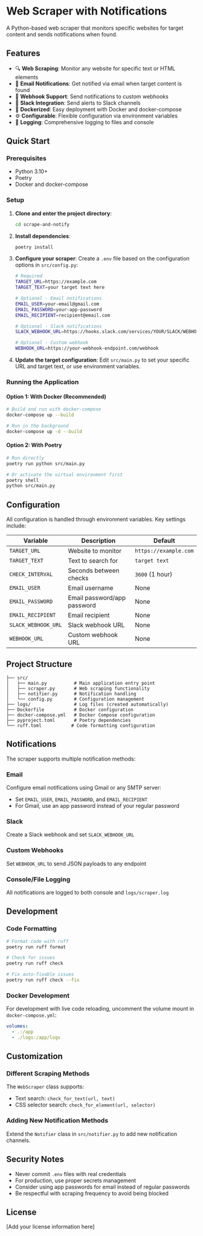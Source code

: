 # Web Scraper with Notifications

A Python-based web scraper that monitors specific websites for target content and sends notifications when found.

## Features

- 🔍 **Web Scraping**: Monitor any website for specific text or HTML elements
- 📧 **Email Notifications**: Get notified via email when target content is found
- 🔗 **Webhook Support**: Send notifications to custom webhooks
- 💬 **Slack Integration**: Send alerts to Slack channels
- 🐳 **Dockerized**: Easy deployment with Docker and docker-compose
- ⚙️ **Configurable**: Flexible configuration via environment variables
- 📝 **Logging**: Comprehensive logging to files and console

## Quick Start

### Prerequisites

- Python 3.10+
- Poetry
- Docker and docker-compose

### Setup

1. **Clone and enter the project directory**:
   ```bash
   cd scrape-and-notify
   ```

2. **Install dependencies**:
   ```bash
   poetry install
   ```

3. **Configure your scraper**:
   Create a `.env` file based on the configuration options in `src/config.py`:
   ```bash
   # Required
   TARGET_URL=https://example.com
   TARGET_TEXT=your target text here
   
   # Optional - Email notifications
   EMAIL_USER=your-email@gmail.com
   EMAIL_PASSWORD=your-app-password
   EMAIL_RECIPIENT=recipient@email.com
   
   # Optional - Slack notifications
   SLACK_WEBHOOK_URL=https://hooks.slack.com/services/YOUR/SLACK/WEBHOOK
   
   # Optional - Custom webhook
   WEBHOOK_URL=https://your-webhook-endpoint.com/webhook
   ```

4. **Update the target configuration**:
   Edit `src/main.py` to set your specific URL and target text, or use environment variables.

### Running the Application

#### Option 1: With Docker (Recommended)

```bash
# Build and run with docker-compose
docker-compose up --build

# Run in the background
docker-compose up -d --build
```

#### Option 2: With Poetry

```bash
# Run directly
poetry run python src/main.py

# Or activate the virtual environment first
poetry shell
python src/main.py
```

## Configuration

All configuration is handled through environment variables. Key settings include:

| Variable | Description | Default |
|----------|-------------|---------|
| `TARGET_URL` | Website to monitor | `https://example.com` |
| `TARGET_TEXT` | Text to search for | `target text` |
| `CHECK_INTERVAL` | Seconds between checks | `3600` (1 hour) |
| `EMAIL_USER` | Email username | None |
| `EMAIL_PASSWORD` | Email password/app password | None |
| `EMAIL_RECIPIENT` | Email recipient | None |
| `SLACK_WEBHOOK_URL` | Slack webhook URL | None |
| `WEBHOOK_URL` | Custom webhook URL | None |

## Project Structure

```
├── src/
│   ├── main.py          # Main application entry point
│   ├── scraper.py       # Web scraping functionality
│   ├── notifier.py      # Notification handling
│   └── config.py        # Configuration management
├── logs/                # Log files (created automatically)
├── Dockerfile           # Docker configuration
├── docker-compose.yml   # Docker Compose configuration
├── pyproject.toml       # Poetry dependencies
└── ruff.toml           # Code formatting configuration
```

## Notifications

The scraper supports multiple notification methods:

### Email
Configure email notifications using Gmail or any SMTP server:
- Set `EMAIL_USER`, `EMAIL_PASSWORD`, and `EMAIL_RECIPIENT`
- For Gmail, use an app password instead of your regular password

### Slack
Create a Slack webhook and set `SLACK_WEBHOOK_URL`

### Custom Webhooks
Set `WEBHOOK_URL` to send JSON payloads to any endpoint

### Console/File Logging
All notifications are logged to both console and `logs/scraper.log`

## Development

### Code Formatting
```bash
# Format code with ruff
poetry run ruff format

# Check for issues
poetry run ruff check

# Fix auto-fixable issues
poetry run ruff check --fix
```

### Docker Development
For development with live code reloading, uncomment the volume mount in `docker-compose.yml`:
```yaml
volumes:
  - .:/app
  - ./logs:/app/logs
```

## Customization

### Different Scraping Methods
The `WebScraper` class supports:
- Text search: `check_for_text(url, text)`
- CSS selector search: `check_for_element(url, selector)`

### Adding New Notification Methods
Extend the `Notifier` class in `src/notifier.py` to add new notification channels.

## Security Notes

- Never commit `.env` files with real credentials
- For production, use proper secrets management
- Consider using app passwords for email instead of regular passwords
- Be respectful with scraping frequency to avoid being blocked

## License

[Add your license information here] 